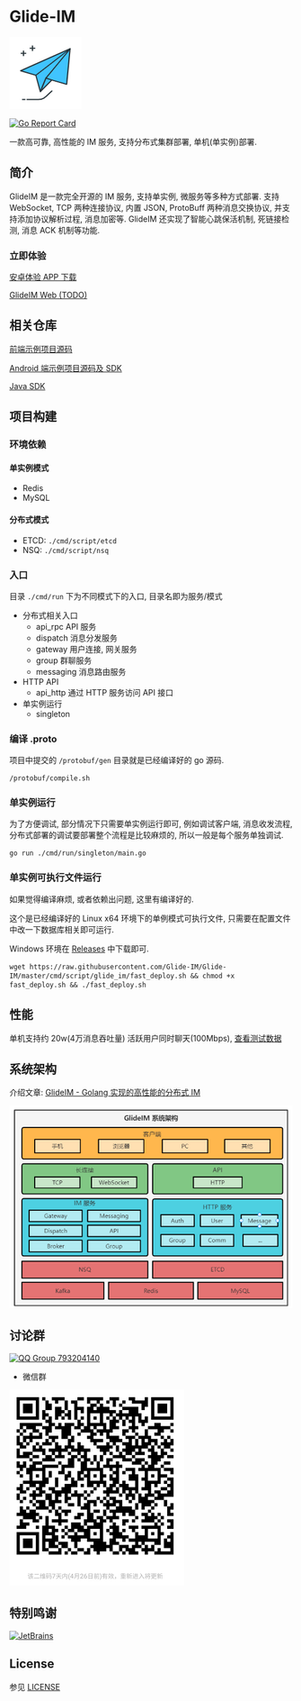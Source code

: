 # Glide-IM

![i](_art/logo.png)

[![Go Report Card](https://goreportcard.com/badge/github.com/dengzii/go_im)](https://goreportcard.com/report/github.com/dengzii/go_im)

一款高可靠, 高性能的 IM 服务, 支持分布式集群部署, 单机(单实例)部署.

## 简介

GlideIM 是一款完全开源的 IM 服务, 支持单实例, 微服务等多种方式部署. 支持 WebSocket, TCP 两种连接协议, 内置 JSON, ProtoBuff 两种消息交换协议, 并支持添加协议解析过程, 消息加密等.
GlideIM 还实现了智能心跳保活机制, 死链接检测, 消息 ACK 机制等功能.

### 立即体验

[安卓体验 APP 下载](https://github.com/Glide-IM/Glide-IM-Android/releases)

[GlideIM Web (TODO)](https://github.com/Glide-IM/Glide-IM-Web)

## 相关仓库

[前端示例项目源码](https://github.com/Glide-IM/im_web)

[Android 端示例项目源码及 SDK](https://github.com/Glide-IM/Glide-IM-Android)

[Java SDK](https://github.com/Glide-IM/Glide-IM-Java-SDK)

## 项目构建

### 环境依赖

#### 单实例模式

- Redis
- MySQL

#### 分布式模式

- ETCD: `./cmd/script/etcd`
- NSQ: `./cmd/script/nsq`

### 入口

目录 `./cmd/run` 下为不同模式下的入口, 目录名即为服务/模式

- 分布式相关入口
    - api_rpc API 服务
    - dispatch 消息分发服务
    - gateway 用户连接, 网关服务
    - group 群聊服务
    - messaging 消息路由服务
- HTTP API
    - api_http 通过 HTTP 服务访问 API 接口
- 单实例运行
    - singleton

### 编译 .proto

项目中提交的 `/protobuf/gen` 目录就是已经编译好的 go 源码.

```shell
/protobuf/compile.sh
```

### 单实例运行

为了方便调试, 部分情况下只需要单实例运行即可, 例如调试客户端, 消息收发流程, 分布式部署的调试要部署整个流程是比较麻烦的, 所以一般是每个服务单独调试.

```shell
go run ./cmd/run/singleton/main.go
```

### 单实例可执行文件运行

如果觉得编译麻烦, 或者依赖出问题, 这里有编译好的.

这个是已经编译好的 Linux x64 环境下的单例模式可执行文件, 只需要在配置文件中改一下数据库相关即可运行.

Windows 环境在 [Releases](https://github.com/Glide-IM/Glide-IM/releases) 中下载即可.

```shell
wget https://raw.githubusercontent.com/Glide-IM/Glide-IM/master/cmd/script/glide_im/fast_deploy.sh && chmod +x fast_deploy.sh && ./fast_deploy.sh 
```

## 性能

单机支持约 20w(4万消息吞吐量) 活跃用户同时聊天(100Mbps), [查看测试数据](https://github.com/Glide-IM/Glide-IM/blob/master/doc/performance_test.md)

## 系统架构

介绍文章: [GlideIM - Golang 实现的高性能的分布式 IM](https://github.com/Glide-IM/Glide-IM/blob/master/doc/arch.md)

![i](_art/system_arch.png)

## 讨论群

[![QQ Group 793204140](http://pub.idqqimg.com/wpa/images/group.png)](https://qm.qq.com/cgi-bin/qm/qr?k=PJvSdCQXtAXyBGuOyP-T2CPu9eVNmzls&jump_from=webapi)

- 微信群

![i](_art/wechat-group.png)

## 特别鸣谢

[![JetBrains](https://resources.jetbrains.com/storage/products/company/brand/logos/jb_beam.svg)]( https://jb.gg/OpenSourceSupport)

## License

参见 [LICENSE](LICENSE)
